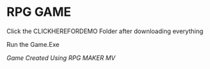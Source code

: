 # RPG GAME

Click the CLICKHEREFORDEMO Folder after downloading everything

Run the Game.Exe

*Game Created Using RPG MAKER MV*
